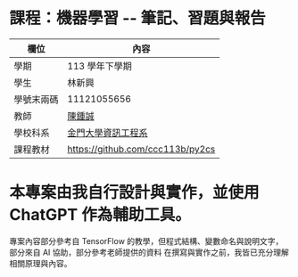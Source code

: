 # 課程：機器學習 --  筆記、習題與報告

欄位 | 內容
-----|--------
學期 | 113 學年下學期
學生 |  林新興
學號末兩碼 | 11121055656
教師 | [陳鍾誠](https://www.nqu.edu.tw/educsie/index.php?act=blog&code=list&ids=4)
學校科系 | [金門大學資訊工程系](https://www.nqu.edu.tw/educsie/index.php)
課程教材 | https://github.com/ccc113b/py2cs


# 本專案由我自行設計與實作，並使用 ChatGPT 作為輔助工具。
專案內容部分參考自 TensorFlow 的教學，但程式結構、變數命名與說明文字，部分來自 AI 協助，部分參考老師提供的資料
在撰寫與實作之前，我皆已充分理解相關原理與內容。
